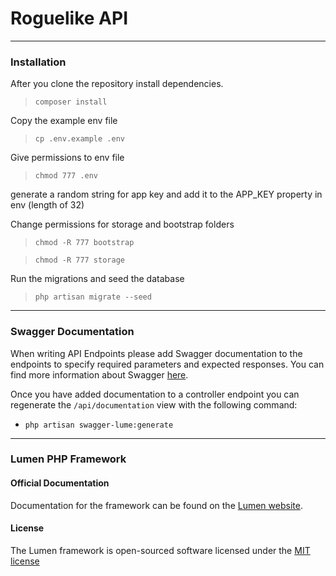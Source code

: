 # Roguelike API

---
### Installation


 After you clone the repository install dependencies.
> `composer install`

Copy the example env file
> `cp .env.example .env`

Give permissions to env file
>  `chmod 777 .env`

generate a random string for app key and add it to the APP_KEY property in env (length of 32)

Change permissions for storage and bootstrap folders
> `chmod -R 777 bootstrap`

> `chmod -R 777 storage`

Run the migrations and seed the database
> `php artisan migrate --seed`

---
### Swagger Documentation
When writing API Endpoints please add Swagger documentation to the endpoints to
specify required parameters and expected responses.
You can find more information about Swagger [here](https://github.com/zircote/swagger-php/blob/master/docs/Getting-started.md).

Once you have added documentation to a controller endpoint you can regenerate
the `/api/documentation` view with the following command:
+ `php artisan swagger-lume:generate`

---
### Lumen PHP Framework

#### Official Documentation

Documentation for the framework can be found on the [Lumen website](http://lumen.laravel.com/docs).

#### License

The Lumen framework is open-sourced software licensed under the [MIT license](http://opensource.org/licenses/MIT)
